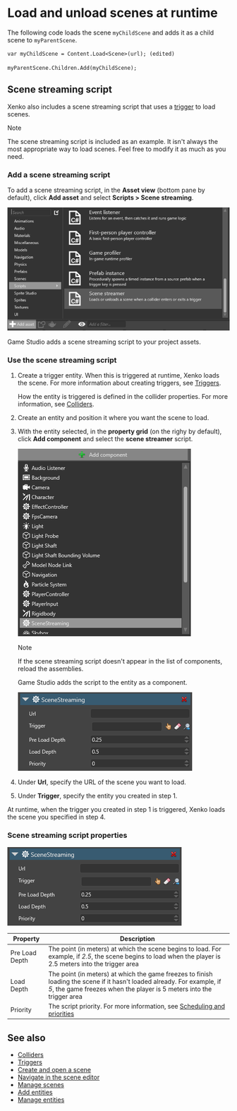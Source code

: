 # Load and unload scenes at runtime

The following code loads the scene `myChildScene` and adds it as a child scene to `myParentScene`.

```
var myChildScene = Content.Load<Scene>(url); (edited)
  
myParentScene.Children.Add(myChildScene);
```

## Scene streaming script

Xenko also includes a scene streaming script that uses a [trigger](../physics/triggers.md) to load scenes. 

>[!Note]
>The scene streaming script is included as an example. It isn't always the most appropriate way to load scenes. Feel free to modify it as much as you need.

### Add a scene streaming script

To add a scene streaming script, in the **Asset view** (bottom pane by default), click **Add asset** and select **Scripts > Scene streaming**.

![Scene streaming script](media/scene-streaming-script.png)

Game Studio adds a scene streaming script to your project assets.

### Use the scene streaming script

1. Create a trigger entity. When this is triggered at runtime, Xenko loads the scene. For more information about creating triggers, see [Triggers](../physics/triggers.md).

    How the entity is triggered is defined in the collider properties. For more information, see [Colliders](../physics/colliders.md).

2. Create an entity and position it where you want the scene to load.

3. With the entity selected, in the **property grid** (on the righy by default), click **Add component** and select the **scene streamer** script.

    ![Add script](media/add-scene-streaming-script.png)

    >[!Note]
    >If the scene streaming script doesn't appear in the list of components, reload the assemblies.

    Game Studio adds the script to the entity as a component.

    ![Scene streaming properties](media/scene-streaming-script-properties.png)

4. Under **Url**, specify the URL of the scene you want to load.

5. Under **Trigger**, specify the entity you created in step 1.

At runtime, when the trigger you created in step 1 is triggered, Xenko loads the scene you specified in step 4.

### Scene streaming script properties

![Scene streaming properties](media/scene-streaming-script-properties.png)

| Property       | Description                                                                                                                                                                                            |
|----------------|--------------------------------------------------------------------------------------------------------------------------------------------------------------------------------------------------------|
| Pre Load Depth | The point (in meters) at which the scene begins to load. For example, if *2.5*, the scene begins to load when the player is 2.5 meters into the trigger area                                          |
| Load Depth     | The point (in meters) at which the game freezes to finish loading the scene if it hasn't loaded already. For example, if *5*, the game freezes when the player is 5 meters into the trigger area |
| Priority       | The script priority. For more information, see [Scheduling and priorities](../scripts/scheduling-and-priorities.md)                                                                                                              |
## See also

* [Colliders](../physics/colliders.md)
* [Triggers](../physics/triggers.md)
* [Create and open a scene](create-a-scene.md)
* [Navigate in the scene editor](navigate-in-the-scene-editor.md)
* [Manage scenes](manage-scenes.md)
* [Add entities](add-entities.md)
* [Manage entities](manage-entities.md)